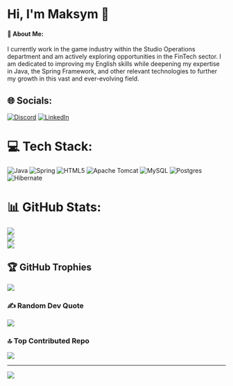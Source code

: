 
# Hi, I'm Maksym 👋  

#### 💫 About Me:

I currently work in the game industry within the Studio Operations department and am actively exploring opportunities in the FinTech sector. I am dedicated to improving my English skills while deepening my expertise in Java, the Spring Framework, and other relevant technologies to further my growth in this vast and ever-evolving field.

## 🌐 Socials:
[![Discord](https://img.shields.io/badge/Discord-%237289DA.svg?logo=discord&logoColor=white)](https://discord.gg/teecry) [![LinkedIn](https://img.shields.io/badge/LinkedIn-%230077B5.svg?logo=linkedin&logoColor=white)](https://www.linkedin.com/in/maksym-kuntsevych-480a84240/) 

# 💻 Tech Stack:
![Java](https://img.shields.io/badge/java-%23ED8B00.svg?style=flat&logo=openjdk&logoColor=white) ![Spring](https://img.shields.io/badge/spring-%236DB33F.svg?style=flat&logo=spring&logoColor=white) ![HTML5](https://img.shields.io/badge/html5-%23E34F26.svg?style=flat&logo=html5&logoColor=white) ![Apache Tomcat](https://img.shields.io/badge/apache%20tomcat-%23F8DC75.svg?style=flat&logo=apache-tomcat&logoColor=black) ![MySQL](https://img.shields.io/badge/mysql-4479A1.svg?style=flat&logo=mysql&logoColor=white) ![Postgres](https://img.shields.io/badge/postgres-%23316192.svg?style=flat&logo=postgresql&logoColor=white) ![Hibernate](https://img.shields.io/badge/Hibernate-59666C?style=flat&logo=Hibernate&logoColor=white)
# 📊 GitHub Stats:
![](https://github-readme-stats.vercel.app/api?username=KntsvMx&theme=dark&hide_border=false&include_all_commits=true&count_private=true)<br/>
![](https://github-readme-streak-stats.herokuapp.com/?user=KntsvMx&theme=dark&hide_border=false)<br/>
![](https://github-readme-stats.vercel.app/api/top-langs/?username=KntsvMx&theme=dark&hide_border=false&include_all_commits=true&count_private=true&layout=compact)

## 🏆 GitHub Trophies
![](https://github-profile-trophy.vercel.app/?username=KntsvMx&theme=vue-dark&no-frame=false&no-bg=false&margin-w=4)

### ✍️ Random Dev Quote
![](https://quotes-github-readme.vercel.app/api?type=horizontal&theme=radical)

### 🔝 Top Contributed Repo
![](https://github-contributor-stats.vercel.app/api?username=KntsvMx&limit=5&theme=dark&combine_all_yearly_contributions=true)

---
[![](https://visitcount.itsvg.in/api?id=KntsvMx&icon=1&color=10)](https://visitcount.itsvg.in)

<!-- Proudly created with GPRM ( https://gprm.itsvg.in ) -->
